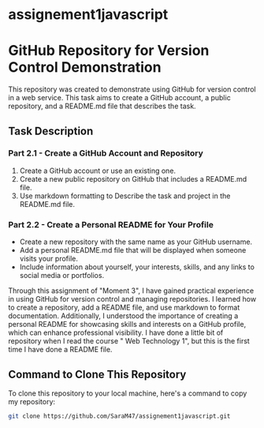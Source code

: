 # assignement1javascript

# GitHub Repository for Version Control Demonstration
This repository was created to demonstrate using GitHub for version control in a web service. This task aims to create a GitHub account, a public repository, and a README.md file that describes the task.

## Task Description
### Part 2.1 - Create a GitHub Account and Repository
1. Create a GitHub account or use an existing one.
3. Create a new public repository on GitHub that includes a README.md file.
3. Use markdown formatting to Describe the task and project in the README.md file.
   
### Part 2.2 - Create a Personal README for Your Profile
* Create a new repository with the same name as your GitHub username.
* Add a personal README.md file that will be displayed when someone visits your profile.
* Include information about yourself, your interests, skills, and any links to social media or portfolios.

Through this assignment of "Moment 3", I have gained practical experience in using GitHub for version control and managing repositories. I learned how to create a repository, add a README file, and use markdown to format documentation. Additionally, I understood the importance of creating a personal README for showcasing skills and interests on a GitHub profile, which can enhance professional visibility. I have done a little bit of repository when I read the course " Web Technology 1", but this is the first time I have done a README file.

## Command to Clone This Repository
To clone this repository to your local machine, here's a command to copy my repository:
```bash
git clone https://github.com/SaraM47/assignement1javascript.git

